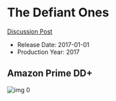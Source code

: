 # The Defiant Ones

[Discussion Post](https://www.avsforum.com/threads/bass-eq-for-filtered-movies.2995212/post-57623132)

* Release Date: 2017-01-01
* Production Year: 2017

## Amazon Prime DD+

![img 0](https://i.imgur.com/ckTS1ZL.jpg)

